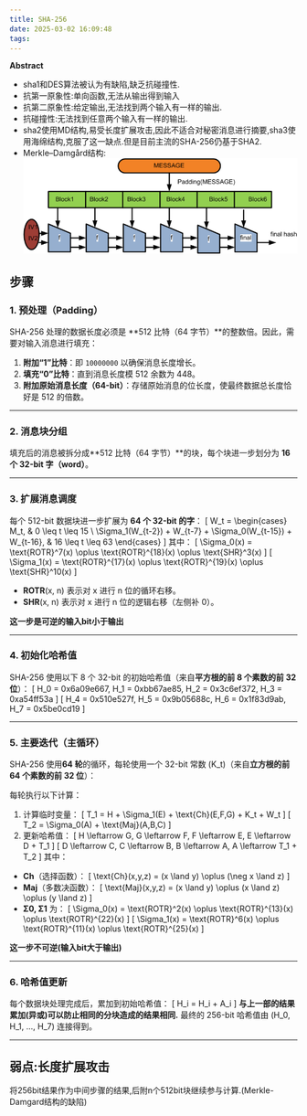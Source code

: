 ```yaml
---
title: SHA-256
date: 2025-03-02 16:09:48
tags:
---
```

**Abstract**
* sha1和DES算法被认为有缺陷,缺乏抗碰撞性.
* 抗第一原象性:单向函数,无法从输出得到输入
* 抗第二原象性:给定输出,无法找到两个输入有一样的输出.
* 抗碰撞性:无法找到任意两个输入有一样的输出.
* sha2使用MD结构,易受长度扩展攻击,因此不适合对秘密消息进行摘要,sha3使用海绵结构,克服了这一缺点.但是目前主流的SHA-256仍基于SHA2.
* Merkle–Damgård结构:
![Merkle–Damgård](/source/pics/Merkle-Damgard.png)
## 步骤
### **1. 预处理（Padding）**
SHA-256 处理的数据长度必须是 **512 比特（64 字节）**的整数倍。因此，需要对输入消息进行填充：
1. **附加“1”比特**：即 `10000000` 以确保消息长度增长。
2. **填充“0”比特**：直到消息长度模 512 余数为 448。
3. **附加原始消息长度（64-bit）**：存储原始消息的位长度，使最终数据总长度恰好是 512 的倍数。

---

### **2. 消息块分组**
填充后的消息被拆分成**512 比特（64 字节）**的块，每个块进一步划分为 **16 个 32-bit 字（word）**。

---

### **3. 扩展消息调度**
每个 512-bit 数据块进一步扩展为 **64 个 32-bit 的字**：
\[
W_t = 
\begin{cases}
M_t, & 0 \leq t \leq 15 \\
\Sigma_1(W_{t-2}) + W_{t-7} + \Sigma_0(W_{t-15}) + W_{t-16}, & 16 \leq t \leq 63
\end{cases}
\]
其中：
\[
\Sigma_0(x) = \text{ROTR}^7(x) \oplus \text{ROTR}^{18}(x) \oplus \text{SHR}^3(x)
\]
\[
\Sigma_1(x) = \text{ROTR}^{17}(x) \oplus \text{ROTR}^{19}(x) \oplus \text{SHR}^10(x)
\]
- **ROTR**(x, n) 表示对 x 进行 n 位的循环右移。
- **SHR**(x, n) 表示对 x 进行 n 位的逻辑右移（左侧补 0）。

**这一步是可逆的输入bit小于输出**

---

### **4. 初始化哈希值**
SHA-256 使用以下 8 个 32-bit 的初始哈希值（来自**平方根的前 8 个素数的前 32 位**）：
\[
H_0 = 0x6a09e667, H_1 = 0xbb67ae85, H_2 = 0x3c6ef372, H_3 = 0xa54ff53a
\]
\[
H_4 = 0x510e527f, H_5 = 0x9b05688c, H_6 = 0x1f83d9ab, H_7 = 0x5be0cd19
\]

---

### **5. 主要迭代（主循环）**
SHA-256 使用**64 轮**的循环，每轮使用一个 32-bit 常数 \(K_t\)（来自**立方根的前 64 个素数的前 32 位**）：

每轮执行以下计算：
1. 计算临时变量：
   \[
   T_1 = H + \Sigma_1(E) + \text{Ch}(E,F,G) + K_t + W_t
   \]
   \[
   T_2 = \Sigma_0(A) + \text{Maj}(A,B,C)
   \]
2. 更新哈希值：
   \[
   H \leftarrow G, G \leftarrow F, F \leftarrow E, E \leftarrow D + T_1
   \]
   \[
   D \leftarrow C, C \leftarrow B, B \leftarrow A, A \leftarrow T_1 + T_2
   \]
其中：
- **Ch**（选择函数）：
  \[
  \text{Ch}(x,y,z) = (x \land y) \oplus (\neg x \land z)
  \]
- **Maj**（多数决函数）：
  \[
  \text{Maj}(x,y,z) = (x \land y) \oplus (x \land z) \oplus (y \land z)
  \]
- **Σ0, Σ1** 为：
  \[
  \Sigma_0(x) = \text{ROTR}^2(x) \oplus \text{ROTR}^{13}(x) \oplus \text{ROTR}^{22}(x)
  \]
  \[
  \Sigma_1(x) = \text{ROTR}^6(x) \oplus \text{ROTR}^{11}(x) \oplus \text{ROTR}^{25}(x)
  \]

**这一步不可逆(输入bit大于输出)**

---

### **6. 哈希值更新**
每个数据块处理完成后，累加到初始哈希值：
\[
H_i = H_i + A_i
\]
**与上一部的结果累加(异或)可以防止相同的分块造成的结果相同.**
最终的 256-bit 哈希值由 \(H_0, H_1, ..., H_7\) 连接得到。

---
## 弱点:长度扩展攻击
将256bit结果作为中间步骤的结果,后附n个512bit块继续参与计算.(Merkle-Damgard结构的缺陷)